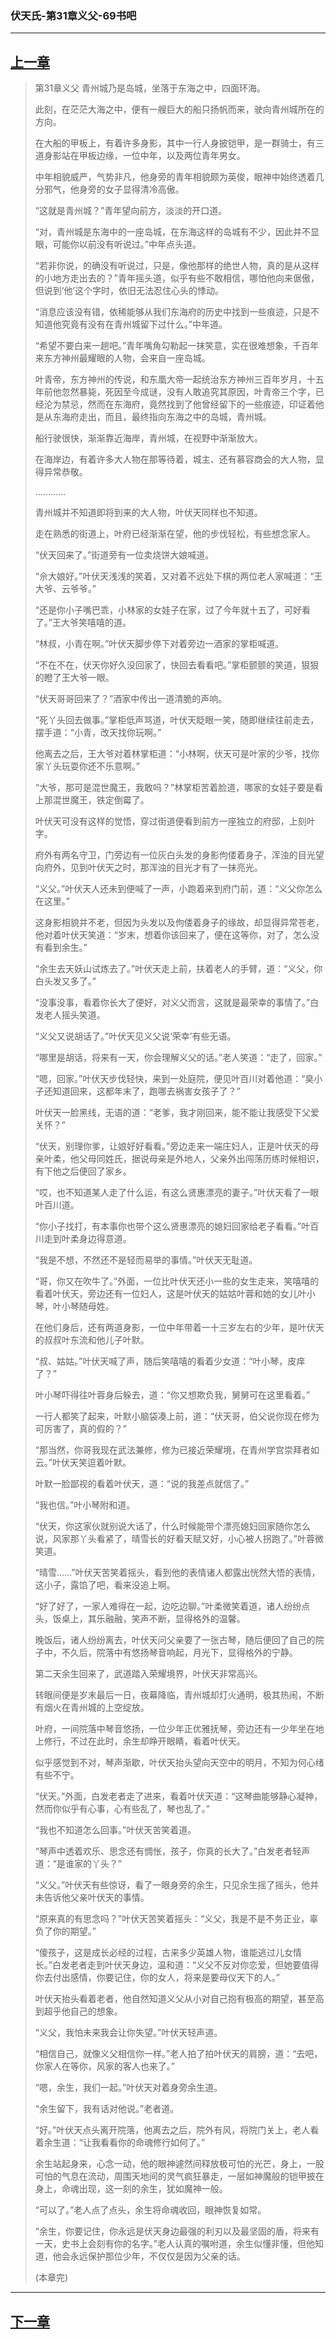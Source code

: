 ### 伏天氏-第31章义父-69书吧

--------
[上一章](./4c64f3c3e145e30c1ec1ea783857f6f7.md)
--------


>
>
>
>第31章义父
>青州城乃是岛城，坐落于东海之中，四面环海。
>
>此刻，在茫茫大海之中，便有一艘巨大的船只扬帆而来，驶向青州城所在的方向。
>
>在大船的甲板上，有着许多身影，其中一行人身披铠甲，是一群骑士，有三道身影站在甲板边缘，一位中年，以及两位青年男女。
>
>中年相貌威严，气势非凡，他身旁的青年相貌颇为英俊，眼神中始终透着几分邪气，他身旁的女子显得清冷高傲。
>
>“这就是青州城？”青年望向前方，淡淡的开口道。
>
>“对，青州城是东海中的一座岛城，在东海这样的岛城有不少，因此并不显眼，可能你以前没有听说过。”中年点头道。
>
>“若非你说，的确没有听说过，只是，像他那样的绝世人物，真的是从这样的小地方走出去的？”青年摇头道，似乎有些不敢相信，哪怕他向来倨傲，但说到‘他’这个字时，依旧无法忍住心头的悸动。
>
>“消息应该没有错，依稀能够从我们东海府的历史中找到一些痕迹，只是不知道他究竟有没有在青州城留下过什么。”中年道。
>
>“希望不要白来一趟吧。”青年嘴角勾勒起一抹笑意，实在很难想象，千百年来东方神州最耀眼的人物，会来自一座岛城。
>
>叶青帝，东方神州的传说，和东凰大帝一起统治东方神州三百年岁月，十五年前他忽然暴毙，死因至今成谜，没有人敢追究其原因，叶青帝三个字，已经沦为禁忌，然而在东海府，竟然找到了他曾经留下的一些痕迹，印证着他是从东海府走出，而且，最终指向东海之中的岛城，青州城。
>
>船行驶很快，渐渐靠近海岸，青州城，在视野中渐渐放大。
>
>在海岸边，有着许多大人物在那等待着，城主、还有慕容商会的大人物，显得异常恭敬。
>
>…………
>
>青州城并不知道即将到来的大人物，叶伏天同样也不知道。
>
>走在熟悉的街道上，叶府已经渐渐在望，他的步伐轻松，有些想念家人。
>
>“伏天回来了。”街道旁有一位卖烧饼大娘喊道。
>
>“佘大娘好。”叶伏天浅浅的笑着，又对着不远处下棋的两位老人家喊道：“王大爷、云爷爷。”
>
>“还是你小子嘴巴乖，小林家的女娃子在家，过了今年就十五了，可好看了。”王大爷笑嘻嘻的道。
>
>“林叔，小青在啊。”叶伏天脚步停下对着旁边一酒家的掌柜喊道。
>
>“不在不在，伏天你好久没回家了，快回去看看吧。”掌柜颤颤的笑道，狠狠的瞪了王大爷一眼。
>
>“伏天哥哥回来了？”酒家中传出一道清脆的声响。
>
>“死丫头回去做事。”掌柜低声骂道，叶伏天眨眼一笑，随即继续往前走去，摆手道：“小青，改天找你玩啊。”
>
>他离去之后，王大爷对着林掌柜道：“小林啊，伏天可是叶家的少爷，找你家丫头玩耍你还不乐意啊。”
>
>“大爷，那可是混世魔王，我敢吗？”林掌柜苦着脸道，哪家的女娃子要是看上那混世魔王，铁定倒霉了。
>
>叶伏天可没有这样的觉悟，穿过街道便看到前方一座独立的府邸，上刻叶字。
>
>府外有两名守卫，门旁边有一位灰白头发的身影佝偻着身子，浑浊的目光望向府外，见到叶伏天之时，那浑浊的目光才有了一抹亮光。
>
>“义父。”叶伏天人还未到便喊了一声，小跑着来到府门前，道：“义父你怎么在这里。”
>
>这身影相貌并不老，但因为头发以及佝偻着身子的缘故，却显得异常苍老，他对着叶伏天笑道：“岁末，想着你该回来了，便在这等你，对了，怎么没有看到余生。”
>
>“余生去天妖山试炼去了。”叶伏天走上前，扶着老人的手臂，道：“义父，你白头发又多了。”
>
>“没事没事，看着你长大了便好，对义父而言，这就是最荣幸的事情了。”白发老人摇头笑道。
>
>“义父又说胡话了。”叶伏天见义父说‘荣幸’有些无语。
>
>“哪里是胡话，将来有一天，你会理解义父的话。”老人笑道：“走了，回家。”
>
>“嗯，回家。”叶伏天步伐轻快，来到一处庭院，便见叶百川对着他道：“臭小子还知道回来，这都年末了，跑哪去祸害女孩子了？”
>
>叶伏天一脸黑线，无语的道：“老爹，我才刚回来，能不能让我感受下父爱关怀？”
>
>“伏天，别理你爹，让娘好好看看。”旁边走来一端庄妇人，正是叶伏天的母亲叶柔，他父母同姓氏，据说母亲是外地人，父亲外出闯荡历练时候相识，有下他之后便回了家乡。
>
>“哎，也不知道某人走了什么运，有这么贤惠漂亮的妻子。”叶伏天看了一眼叶百川道。
>
>“你小子找打，有本事你也带个这么贤惠漂亮的媳妇回家给老子看看。”叶百川走到叶柔身边得意道。
>
>“我是不想，不然还不是轻而易举的事情。”叶伏天无耻道。
>
>“哥，你又在吹牛了。”外面，一位比叶伏天还小一些的女生走来，笑嘻嘻的看着叶伏天，旁边还有一位妇人，这是叶伏天的姑姑叶蓉和她的女儿叶小琴，叶小琴随母姓。
>
>在他们身后，还有两道身影，一位中年带着一十三岁左右的少年，是叶伏天的叔叔叶东流和他儿子叶默。
>
>“叔、姑姑。”叶伏天喊了声，随后笑嘻嘻的看着少女道：“叶小琴，皮痒了？”
>
>叶小琴吓得往叶蓉身后躲去，道：“你又想欺负我，舅舅可在这里看着。”
>
>一行人都笑了起来，叶默小脑袋凑上前，道：“伏天哥，伯父说你现在修为可厉害了，真的假的？”
>
>“那当然，你哥我现在武法兼修，修为已接近荣耀境，在青州学宫崇拜者如云。”叶伏天笑逗着叶默。
>
>叶默一脸鄙视的看着叶伏天，道：“说的我差点就信了。”
>
>“我也信。”叶小琴附和道。
>
>“伏天，你这家伙就别说大话了，什么时候能带个漂亮媳妇回家随你怎么说，风家那丫头看紧了，晴雪长的好看天赋又好，小心被人拐跑了。”叶蓉微笑道。
>
>“晴雪……”叶伏天苦笑着摇头，看到他的表情诸人都露出恍然大悟的表情，这小子，露馅了吧，看来没追上啊。
>
>“好了好了，一家人难得在一起，边吃边聊。”叶柔微笑着道，诸人纷纷点头，饭桌上，其乐融融，笑声不断，显得格外的温馨。
>
>晚饭后，诸人纷纷离去，叶伏天问父亲要了一张古琴，随后便回了自己的院子中，不久后，院落中有悠扬琴音响起，月光下，显得格外的宁静。
>
>第二天余生回来了，武道踏入荣耀境界，叶伏天非常高兴。
>
>转眼间便是岁末最后一日，夜幕降临，青州城却灯火通明，极其热闹，不断有烟火在青州城的上空绽放。
>
>叶府，一间院落中琴音悠扬，一位少年正优雅抚琴，旁边还有一少年坐在地上修行，不过在此时，余生却睁开眼睛，看着叶伏天。
>
>似乎感觉到不对，琴声渐歇，叶伏天抬头望向天空中的明月，不知为何心绪有些不宁。
>
>“伏天。”外面，白发老者走了进来，看着叶伏天道：“这琴曲能够静心凝神，然而你似乎有心事，心有些乱了，琴也乱了。”
>
>“我也不知道怎么回事。”叶伏天苦笑着道。
>
>“琴声中透着欢乐、思念还有惆怅，孩子，你真的长大了。”白发老者轻声道：“是谁家的丫头？”
>
>“义父。”叶伏天有些惊讶，看了一眼身旁的余生，只见余生摇了摇头，他并未告诉他父亲叶伏天的事情。
>
>“原来真的有思念吗？”叶伏天苦笑着摇头：“义父，我是不是不务正业，辜负了你的期望。”
>
>“傻孩子，这是成长必经的过程，古来多少英雄人物，谁能逃过儿女情长。”白发老者走到叶伏天身边，温和道：“义父不反对你恋爱，但她要值得你去付出感情，你要记住，你的女人，将来是要母仪天下的人。”
>
>叶伏天抬头看着老者，他自然知道义父从小对自己抱有极高的期望，甚至高到超乎他自己的想象。
>
>“义父，我怕未来我会让你失望。”叶伏天轻声道。
>
>“相信自己，就像义父相信你一样。”老人拍了拍叶伏天的肩膀，道：“去吧，你家人在等你，风家的客人也来了。”
>
>“嗯，余生，我们一起。”叶伏天对着身旁余生道。
>
>“余生留下，我有话对他说。”老者道。
>
>“好。”叶伏天点头离开院落，他离去之后，院外有风，将院门关上，老人看着余生道：“让我看看你的命魂修行如何了。”
>
>余生站起身来，心念一动，他的眼神遽然间释放极可怕的光芒，身上，一股可怕的气息在流动，周围天地间的灵气疯狂暴走，一层如神魔般的铠甲披在身上，命魂出现，这一刻的余生，犹如魔神一般。
>
>“可以了。”老人点了点头，余生将命魂收回，眼神恢复如常。
>
>“余生，你要记住，你永远是伏天身边最强的利刃以及最坚固的盾，将来有一天，史书上会刻有你的名字。”老人认真的嘱咐道，余生似懂非懂，但他知道，他会永远保护那位少年，不仅仅是因为父亲的话。
>
>(本章完)
>
>

--------
[下一章](./ce96cef75fb78d3d0645d4ac97a78651.md)
--------
